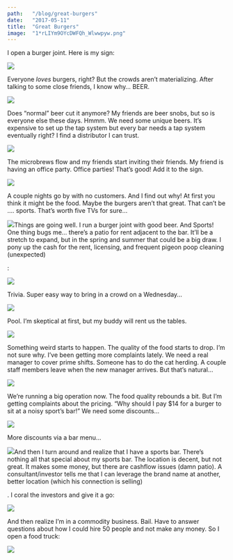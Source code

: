 ```yaml
---
path:	"/blog/great-burgers"
date:	"2017-05-11"
title:	"Great Burgers"
image:	"1*rLIYm9OYcDWFQh_Wlwwpyw.png"
---
```


I open a burger joint. Here is my sign:

![](/images/1*rLIYm9OYcDWFQh_Wlwwpyw.png)

Everyone *loves* burgers, right? But the crowds aren’t materializing. After talking to some close friends, I know why… BEER.

![](/images/1*SdccdLeEJHyWpgq-TawT-Q.png)

Does “normal” beer cut it anymore? My friends are beer snobs, but so is everyone else these days. Hmmm. We need some unique beers. It’s expensive to set up the tap system but every bar needs a tap system eventually right? I find a distributor I can trust.

![](/images/1*CWtMDdD_45dOiA_tOlBO0A.png)

The microbrews flow and my friends start inviting their friends. My friend is having an office party. Office parties! That’s good! Add it to the sign.

![](/images/1*0EzjcIH0P33VDunEzko8uA.png)

A couple nights go by with no customers. And I find out why! At first you think it might be the food. Maybe the burgers aren’t that great. That can’t be …. sports. That’s worth five TVs for sure…

![](/images/1*Z26qpvx8rwXR9qn6z5VWTQ.png)Things are going well. I run a burger joint with good beer. And Sports! One thing bugs me… there’s a patio for rent adjacent to the bar. It’ll be a stretch to expand, but in the spring and summer that could be a big draw. I pony up the cash for the rent, licensing, and frequent pigeon poop cleaning (unexpected)

:

![](/images/1*GI0fZCMwIve-tOomY6tzPw.png)

Trivia. Super easy way to bring in a crowd on a Wednesday…

![](/images/1*ltzcB4kX1BTjlx0Yvhut3g.png)

Pool. I’m skeptical at first, but my buddy will rent us the tables.

![](/images/1*R9EEpoadS-5V9NixPZ_jFw.png)

Something weird starts to happen. The quality of the food starts to drop. I’m not sure why. I’ve been getting more complaints lately. We need a real manager to cover prime shifts. Someone has to do the cat herding. A couple staff members leave when the new manager arrives. But that’s natural…

![](/images/1*nC7BbqbAJzDeukLBEb25MQ.png)

We’re running a big operation now. The food quality rebounds a bit. But I’m getting complaints about the pricing. “Why should I pay $14 for a burger to sit at a noisy sport’s bar!” We need some discounts…

![](/images/1*_3BnMYfwAhv71f3sH7LfoA.png)

More discounts via a bar menu…

![](/images/1*5J2yoZrEqYEsytGxvvuCoA.png)And then I turn around and realize that I have a sports bar. There’s nothing all that special about my sports bar. The location is decent, but not great. It makes some money, but there are cashflow issues (damn patio). A consultant/investor tells me that I can leverage the brand name at another, better location (which his connection is selling)

. I coral the investors and give it a go:

![](/images/1*06A-hjXh_5PpUCDAZJJqrQ.png)

And then realize I’m in a commodity business. Bail. Have to answer questions about how I could hire 50 people and not make any money. So I open a food truck:

![](/images/1*Xo3ecJQtVx6BbzRJdDt4Ew.png)